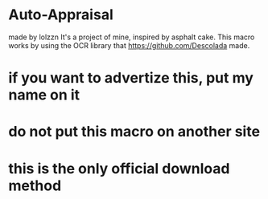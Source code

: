 # Auto-Appraisal
made by lolzzn
It's a project of mine, inspired by asphalt cake. This macro works by using the OCR library that https://github.com/Descolada made.
# if you want to advertize this, put my name on it
# do not put this macro on another site
# this is the only official download method
